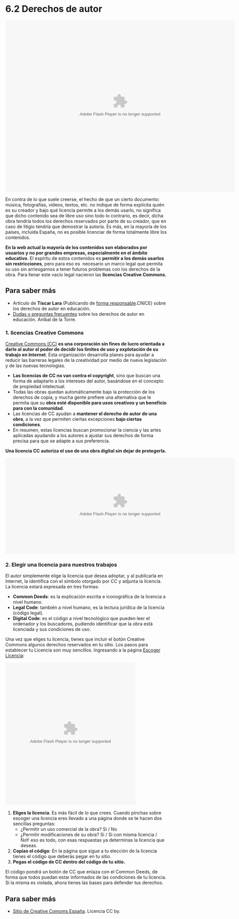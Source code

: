 # 6.2 Derechos de autor

<object type="application/x-shockwave-flash" data="http://aularagon.catedu.es/materialesaularagon2013/imagen/secreativo.swf" width="715" height="536"><param name="src" value="http://aularagon.catedu.es/materialesaularagon2013/imagen/secreativo.swf"></object>

En contra de lo que suele creerse, el hecho de que un cierto documento: música, fotografías, vídeos, textos, etc. no indique de forma explícita quién es su creador y bajo qué licencia permite a los demás usarlo, no significa que dicho contenido sea de libre uso sino todo lo contrario, es decir, dicha obra tendría todos los derechos reservados por parte de su creador, que en caso de litigio tendría que demostrar la autoría. Es más, en la mayoría de los países, incluida España, no es posible licenciar de forma totalmente libre los contenidos.

**En la web actual la mayoría de los contenidos son elaborados por usuarios y no por grandes empresas, especialmente en el ámbito educativo**. El espíritu de estos contenidos es **permitir a los demás usarlos sin restricciones**, pero para eso es  necesario un marco legal que permita su uso sin arriesgarnos a tener futuros problemas con los derechos de la obra. Para llenar este vacío legal nacieron las **licencias Creative Commons.**

## Para saber más

*   Artículo de **Tíscar Lara** (Publicando de [forma responsable](http://observatorio.cnice.mec.es/modules.php?op=modload&name=News&file=article&sid=525).CNICE) sobre los derechos de autor en educación.
*   [Dudas y preguntas frecuentes](http://www.esdelibro.es/archivos/documentos/dudasC.pdf) sobre los derechos de autor en educación. Aníbal de la Torre.

### 1. licencias Creative Commons

[Creative Commons (CC)](http://www.google.com/url?q=http%3A%2F%2Fes.creativecommons.org%2F&sa=D&sntz=1&usg=AFrqEzcsR54taLd9-os9RRyBDX7aCbhUAw) **es una corporación sin fines de lucro orientada a darle al autor el poder de decidir los límites de uso y explotación de su trabajo en Internet**. Esta organización desarrolla planes para ayudar a reducir las barreras legales de la creatividad por medio de nueva legislación y de las nuevas tecnologías.

*   **Las licencias de CC no van contra el copyright**, sino que buscan una forma de adaptarlo a los intereses del autor, basándose en el concepto de propiedad intelectual.
*   Todas las obras quedan automáticamente bajo la protección de los derechos de copia, y mucha gente prefiere una alternativa que le permita que su **obra esté disponible para usos creativos y un beneficio para con la comunidad**.
*   Las licencias de CC ayudan a **mantener el derecho de autor de una obra**, a la vez que permiten ciertas excepciones **bajo ciertas condiciones**.
*   En resumen, estas licencias buscan promocionar la ciencia y las artes aplicadas ayudando a los autores a ajustar sus derechos de forma precisa para que se adapte a sus preferencia.

**Una licencia CC autoriza el uso de una obra digital sin dejar de protegerla.**

<object type="application/x-shockwave-flash" data="http://aularagon.catedu.es/materialesaularagon2013/imagen/licencias.swf" width="715" height="300"><param name="src" value="http://aularagon.catedu.es/materialesaularagon2013/imagen/licencias.swf"></object>

### 2\. Elegir una licencia para nuestros trabajos

El autor simplemente elige la licencia que desea adoptar, y al publicarla en Internet, la identifica con el símbolo otorgado por CC y adjunta la licencia. La licencia estará expresada en tres formas:

*   **Common Deeds**: es la explicación escrita e iconográfica de la licencia a nivel humano.
*   **Legal Code**: también a nivel humano, es la lectura jurídica de la licencia (código legal).
*   **Digital Code**: es el código a nivel tecnológico que pueden leer el ordenador y los buscadores, pudiendo identificar que la obra está licenciada y sus condiciones de uso.

Una vez que eliges tu licencia, tienes que incluir el botón Creative Commons algunos derechos reservados en tu sitio. Los pasos para establecer tu Licencia son muy sencillos. Ingresando a la página [Escoger Licencia](http://creativecommons.org/choose/?lang=es_ES):

<object type="application/x-shockwave-flash" data="http://aularagon.catedu.es/materialesaularagon2013/imagen/licencias2.swf" width="406" height="443"><param name="src" value="http://aularagon.catedu.es/materialesaularagon2013/imagen/licencias2.swf"></object> 

1.  **Eliges la licencia**. Es más fácil de lo que crees. Cuando pinchas sobre escoger una licencia eres llevado a una página donde se te hacen dos sencillas preguntas:
    *   ¿Permitir un uso comercial de la obra? Si / No
    *   ¿Permitir modificaciones de su obra? Si / Si con misma licencia / NoY eso es todo, con esas respuestas ya determinas la licencia que deseas.
2.  **Copias el código**: En la página que sigue a tu elección de la licencia tienes el código que deberás pegar en tu sitio.
3.  **Pegas el código de CC dentro del código de tu sitio.**

El código pondrá un botón de CC que enlaza con el Common Deeds, de forma que todos puedan estar informados de las condiciones de tu licencia. Si la misma es violada, ahora tienes las bases para defender tus derechos.

## Para saber más

*   [Sitio de Creative Comoms España](http://es.creativecommons.org/blog/). Licencia CC by.

